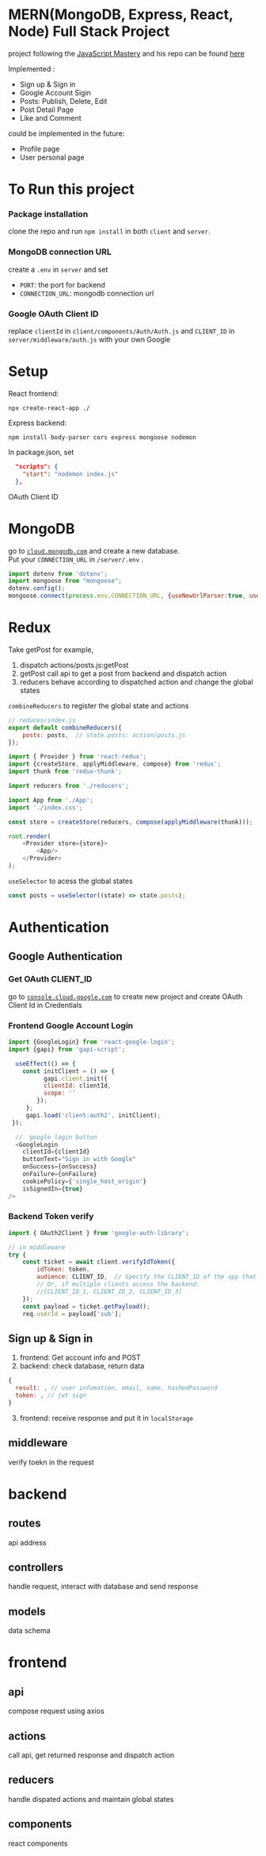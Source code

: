 
# MERN(MongoDB, Express, React, Node) Full Stack Project
project following the [JavaScript Mastery](https://www.youtube.com/watch?v=VsUzmlZfYNg) and his repo can be found [here](https://github.com/gitdxj/MERN-Toy-Project)

Implemented :
* Sign up & Sign in
* Google Account Sigin
* Posts: Publish, Delete, Edit
* Post Detail Page
* Like and Comment  

could be implemented in the future:
* Profile page
* User personal page

# To Run this project
### Package installation
clone the repo and  run 
```npm install```
in both `client` and `server`.

### MongoDB connection URL
create a `.env` in `server` and set
* `PORT`: the port for backend
* `CONNECTION_URL`: mongodb connection url

### Google OAuth Client ID
replace `clientId` in `client/components/Auth/Auth.js` and `CLIENT_ID` in `server/middleware/auth.js` with your own Google

# Setup
React frontend:
```
npx create-react-app ./
```
Express backend:
```
npm install body-parser cors express mongoose nodemon
```
In package.json, set
```json
  "scripts": {
    "start": "nodemon index.js"
  },
```
 OAuth Client ID 

# MongoDB
go to [`cloud.mongodb.com`](https://cloud.mongodb.com) and create a new database.  
Put your `CONNECTION_URL` in `/server/.env` . 
```js
import dotenv from 'dotenv';
import mongoose from "mongoose";
dotenv.config();
mongoose.connect(process.env.CONNECTION_URL, {useNewUrlParser:true, useUnifiedTopology:true})
```

# Redux
Take getPost for example,
1. dispatch actions/posts.js:getPost   
2. getPost call api to get a post from backend and dispatch action  
3. reducers behave according to dispatched action and change the global states 

`combineReducers` to register the global state and actions
```js
// reduces/index.js
export default combineReducers({
    posts: posts,  // state.posts: action/posts.js
});
```
```js
import { Provider } from 'react-redux';
import {createStore, applyMiddleware, compose} from 'redux';
import thunk from 'redux-thunk';

import reducers from './reducers';

import App from './App';
import './index.css';

const store = createStore(reducers, compose(applyMiddleware(thunk)));

root.render(
    <Provider store={store}>
        <App/> 
    </Provider>
);
```
`useSelector` to acess the global states
```js
const posts = useSelector((state) => state.posts);
```

# Authentication
## Google Authentication
### Get OAuth CLIENT_ID
go to [`console.cloud.google.com`](https://console.cloud.google.com) to create new project and create OAuth Client Id in Credentials

### Frontend Google Account Login
```js
import {GoogleLogin} from 'react-google-login';
import {gapi} from 'gapi-script';

  useEffect(() => {
    const initClient = () => {
          gapi.client.init({
          clientId: clientId,
          scope: ''
        });
     };
     gapi.load('client:auth2', initClient);
 });

  //  google login button  
  <GoogleLogin
    clientId={clientId}
    buttonText="Sign in with Google"
    onSuccess={onSuccess}
    onFailure={onFailure}
    cookiePolicy={'single_host_origin'}
    isSignedIn={true}
/>

```
### Backend Token verify

```js
import { OAuth2Client } from 'google-auth-library';

// in middleware
try {
    const ticket = await client.verifyIdToken({
        idToken: token,
        audience: CLIENT_ID,  // Specify the CLIENT_ID of the app that accesses the backend
        // Or, if multiple clients access the backend:
        //[CLIENT_ID_1, CLIENT_ID_2, CLIENT_ID_3]
    });
    const payload = ticket.getPayload();
    req.userId = payload['sub'];
```

## Sign up & Sign in
1. frontend: Get account info and POST
2. backend: check database, return data
```js
{
  result: , // user infomation, email, name, hashedPassword
  token: , // jwt sign
}
```
3. frontend: receive response and put it in `localStorage`

## middleware
verify toekn in the request

# backend
## routes
api address
## controllers
handle request, interact with database and send response 
## models
data schema

# frontend
## api 
compose request using axios
## actions
call api, get returned response and dispatch action
## reducers
handle dispated actions and maintain global states
## components
react components